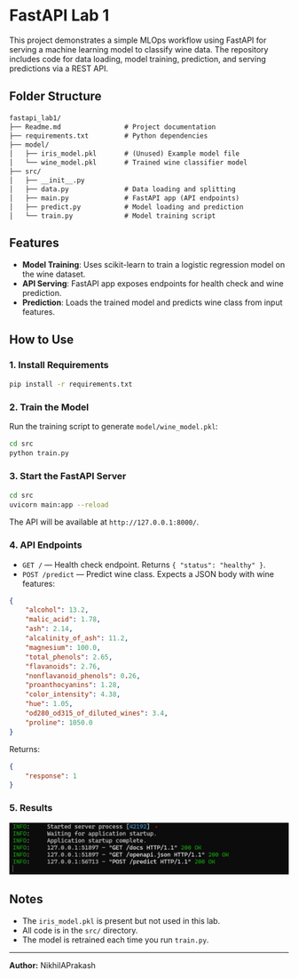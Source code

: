 # FastAPI Lab 1

This project demonstrates a simple MLOps workflow using FastAPI for serving a machine learning model to classify wine data. The repository includes code for data loading, model training, prediction, and serving predictions via a REST API.

## Folder Structure

```
fastapi_lab1/
├── Readme.md                # Project documentation
├── requirements.txt         # Python dependencies
├── model/
│   ├── iris_model.pkl       # (Unused) Example model file
│   └── wine_model.pkl       # Trained wine classifier model
├── src/
│   ├── __init__.py
│   ├── data.py              # Data loading and splitting
│   ├── main.py              # FastAPI app (API endpoints)
│   ├── predict.py           # Model loading and prediction
│   └── train.py             # Model training script
```

## Features

- **Model Training**: Uses scikit-learn to train a logistic regression model on the wine dataset.
- **API Serving**: FastAPI app exposes endpoints for health check and wine prediction.
- **Prediction**: Loads the trained model and predicts wine class from input features.

## How to Use

### 1. Install Requirements
```bash
pip install -r requirements.txt
```

### 2. Train the Model
Run the training script to generate `model/wine_model.pkl`:
```bash
cd src
python train.py
```

### 3. Start the FastAPI Server
```bash
cd src
uvicorn main:app --reload
```
The API will be available at `http://127.0.0.1:8000/`.

### 4. API Endpoints
- `GET /` — Health check endpoint. Returns `{ "status": "healthy" }`.
- `POST /predict` — Predict wine class. Expects a JSON body with wine features:

```json
{
	"alcohol": 13.2,
	"malic_acid": 1.78,
	"ash": 2.14,
	"alcalinity_of_ash": 11.2,
	"magnesium": 100.0,
	"total_phenols": 2.65,
	"flavanoids": 2.76,
	"nonflavanoid_phenols": 0.26,
	"proanthocyanins": 1.28,
	"color_intensity": 4.38,
	"hue": 1.05,
	"od280_od315_of_diluted_wines": 3.4,
	"proline": 1050.0
}
```
Returns:
```json
{
	"response": 1
}
```

### 5. Results
![Terminal Results](assets/results.png)

## Notes
- The `iris_model.pkl` is present but not used in this lab.
- All code is in the `src/` directory.
- The model is retrained each time you run `train.py`.

---
**Author:** NikhilAPrakash
